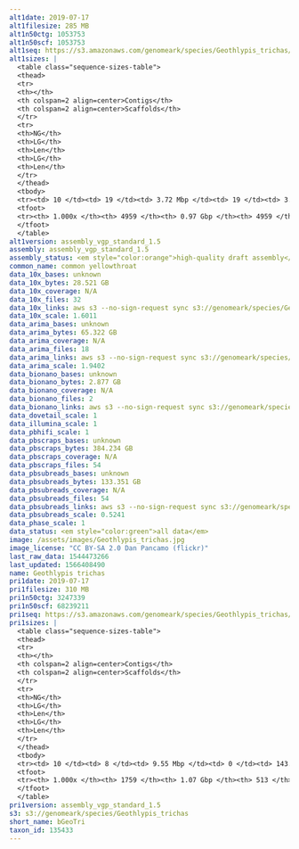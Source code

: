 ```yaml
---
alt1date: 2019-07-17
alt1filesize: 285 MB
alt1n50ctg: 1053753
alt1n50scf: 1053753
alt1seq: https://s3.amazonaws.com/genomeark/species/Geothlypis_trichas/bGeoTri1/assembly_vgp_standard_1.5/bGeoTri1.alt.asm.20190717.fasta.gz
alt1sizes: |
  <table class="sequence-sizes-table">
  <thead>
  <tr>
  <th></th>
  <th colspan=2 align=center>Contigs</th>
  <th colspan=2 align=center>Scaffolds</th>
  </tr>
  <tr>
  <th>NG</th>
  <th>LG</th>
  <th>Len</th>
  <th>LG</th>
  <th>Len</th>
  </tr>
  </thead>
  <tbody>
  <tr><td> 10 </td><td> 19 </td><td> 3.72 Mbp </td><td> 19 </td><td> 3.72 Mbp </td></tr>  <tr><td> 20 </td><td> 51 </td><td> 2.70 Mbp </td><td> 51 </td><td> 2.70 Mbp </td></tr>  <tr><td> 30 </td><td> 93 </td><td> 1.97 Mbp </td><td> 93 </td><td> 1.97 Mbp </td></tr>  <tr><td> 40 </td><td> 152 </td><td> 1.39 Mbp </td><td> 152 </td><td> 1.39 Mbp </td></tr>  <tr style="background-color:#cccccc;"><td> 50 </td><td> 233 </td><td> 1.05 Mbp </td><td> 233 </td><td> 1.05 Mbp </td></tr>  <tr><td> 60 </td><td> 348 </td><td> 0.70 Mbp </td><td> 348 </td><td> 0.70 Mbp </td></tr>  <tr><td> 70 </td><td> 529 </td><td> 0.42 Mbp </td><td> 529 </td><td> 0.42 Mbp </td></tr>  <tr><td> 80 </td><td> 852 </td><td> 0.21 Mbp </td><td> 852 </td><td> 0.21 Mbp </td></tr>  <tr><td> 90 </td><td> 1628 </td><td> 71.66 Kbp </td><td> 1628 </td><td> 71.66 Kbp </td></tr>  <tr><td> 100 </td><td> 4958 </td><td> 564  bp </td><td> 4958 </td><td> 564  bp </td></tr>  </tbody>
  <tfoot>
  <tr><th> 1.000x </th><th> 4959 </th><th> 0.97 Gbp </th><th> 4959 </th><th> 0.97 Gbp </th></tr>
  </tfoot>
  </table>
alt1version: assembly_vgp_standard_1.5
assembly: assembly_vgp_standard_1.5
assembly_status: <em style="color:orange">high-quality draft assembly</em>
common_name: common yellowthroat
data_10x_bases: unknown
data_10x_bytes: 28.521 GB
data_10x_coverage: N/A
data_10x_files: 32
data_10x_links: aws s3 --no-sign-request sync s3://genomeark/species/Geothlypis_trichas/bGeoTri1/genomic_data/10x/ .<br>
data_10x_scale: 1.6011
data_arima_bases: unknown
data_arima_bytes: 65.322 GB
data_arima_coverage: N/A
data_arima_files: 18
data_arima_links: aws s3 --no-sign-request sync s3://genomeark/species/Geothlypis_trichas/bGeoTri1/genomic_data/arima/ .<br>
data_arima_scale: 1.9402
data_bionano_bases: unknown
data_bionano_bytes: 2.877 GB
data_bionano_coverage: N/A
data_bionano_files: 2
data_bionano_links: aws s3 --no-sign-request sync s3://genomeark/species/Geothlypis_trichas/bGeoTri1/genomic_data/bionano/ .<br>
data_dovetail_scale: 1
data_illumina_scale: 1
data_pbhifi_scale: 1
data_pbscraps_bases: unknown
data_pbscraps_bytes: 384.234 GB
data_pbscraps_coverage: N/A
data_pbscraps_files: 54
data_pbsubreads_bases: unknown
data_pbsubreads_bytes: 133.351 GB
data_pbsubreads_coverage: N/A
data_pbsubreads_files: 54
data_pbsubreads_links: aws s3 --no-sign-request sync s3://genomeark/species/Geothlypis_trichas/bGeoTri1/genomic_data/pacbio/ . --exclude "*scraps.bam* --exclude "*ccs.bam*"<br>
data_pbsubreads_scale: 0.5241
data_phase_scale: 1
data_status: <em style="color:green">all data</em>
image: /assets/images/Geothlypis_trichas.jpg
image_license: "CC BY-SA 2.0 Dan Pancamo (flickr)"
last_raw_data: 1544473266
last_updated: 1566408490
name: Geothlypis trichas
pri1date: 2019-07-17
pri1filesize: 310 MB
pri1n50ctg: 3247339
pri1n50scf: 68239211
pri1seq: https://s3.amazonaws.com/genomeark/species/Geothlypis_trichas/bGeoTri1/assembly_vgp_standard_1.5/bGeoTri1.pri.asm.20190717.fasta.gz
pri1sizes: |
  <table class="sequence-sizes-table">
  <thead>
  <tr>
  <th></th>
  <th colspan=2 align=center>Contigs</th>
  <th colspan=2 align=center>Scaffolds</th>
  </tr>
  <tr>
  <th>NG</th>
  <th>LG</th>
  <th>Len</th>
  <th>LG</th>
  <th>Len</th>
  </tr>
  </thead>
  <tbody>
  <tr><td> 10 </td><td> 8 </td><td> 9.55 Mbp </td><td> 0 </td><td> 143.27 Mbp </td></tr>  <tr><td> 20 </td><td> 20 </td><td> 8.34 Mbp </td><td> 1 </td><td> 112.37 Mbp </td></tr>  <tr><td> 30 </td><td> 35 </td><td> 6.14 Mbp </td><td> 2 </td><td> 94.71 Mbp </td></tr>  <tr><td> 40 </td><td> 54 </td><td> 4.69 Mbp </td><td> 4 </td><td> 70.71 Mbp </td></tr>  <tr style="background-color:#cccccc;"><td> 50 </td><td> 81 </td><td style="background-color:#88ff88;"> 3.25 Mbp </td><td> 5 </td><td style="background-color:#88ff88;"> 68.24 Mbp </td></tr>  <tr><td> 60 </td><td> 120 </td><td> 2.26 Mbp </td><td> 8 </td><td> 31.96 Mbp </td></tr>  <tr><td> 70 </td><td> 179 </td><td> 1.31 Mbp </td><td> 12 </td><td> 20.88 Mbp </td></tr>  <tr><td> 80 </td><td> 283 </td><td> 0.82 Mbp </td><td> 18 </td><td> 16.10 Mbp </td></tr>  <tr><td> 90 </td><td> 484 </td><td> 0.32 Mbp </td><td> 29 </td><td> 5.78 Mbp </td></tr>  <tr><td> 100 </td><td> 1758 </td><td> 813  bp </td><td> 512 </td><td> 1.63 Kbp </td></tr>  </tbody>
  <tfoot>
  <tr><th> 1.000x </th><th> 1759 </th><th> 1.07 Gbp </th><th> 513 </th><th> 1.10 Gbp </th></tr>
  </tfoot>
  </table>
pri1version: assembly_vgp_standard_1.5
s3: s3://genomeark/species/Geothlypis_trichas
short_name: bGeoTri
taxon_id: 135433
---
```

